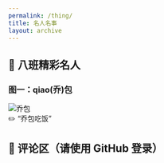 ```yaml
---
permalink: /thing/
title: 名人名事
layout: archive
---
```


## 📸 八班精彩名人

### 图一：qiao(乔)包

![乔包](https://s21.ax1x.com/2025/07/11/pVlZFKI.jpg)  
✏️ “乔包吃饭”
## 💬 评论区（请使用 GitHub 登录）

<div id="giscus_thread"></div>
<script src="https://giscus.app/client.js"
        data-repo="siyuan211/siyuan211.github.io"
        data-repo-id="R_kgDOPKMkKA"
        data-category="General"
        data-category-id="DIC_kwDOPKMkKM4Cs0hY"
        data-mapping="pathname"
        data-reactions-enabled="1"
        data-input-position="bottom"
        data-theme="light"
        crossorigin="anonymous"
        async>
</script>

